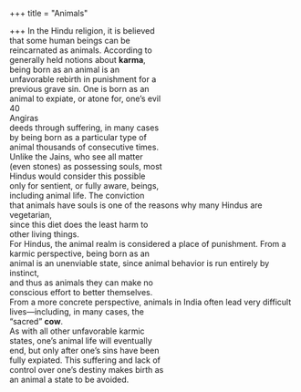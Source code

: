 +++
title = "Animals"

+++
In the Hindu religion, it is believed  
that some human beings can be  
reincarnated as animals. According to  
generally held notions about **karma**,  
being born as an animal is an  
unfavorable rebirth in punishment for a  
previous grave sin. One is born as an  
animal to expiate, or atone for, one’s evil  
40  
Angiras  
deeds through suffering, in many cases  
by being born as a particular type of  
animal thousands of consecutive times.  
Unlike the Jains, who see all matter  
(even stones) as possessing souls, most  
Hindus would consider this possible  
only for sentient, or fully aware, beings,  
including animal life. The conviction  
that animals have souls is one of the reasons why many Hindus are vegetarian,  
since this diet does the least harm to  
other living things.  
For Hindus, the animal realm is considered a place of punishment. From a  
karmic perspective, being born as an  
animal is an unenviable state, since animal behavior is run entirely by instinct,  
and thus as animals they can make no  
conscious effort to better themselves.  
From a more concrete perspective, animals in India often lead very difficult  
lives—including, in many cases, the  
“sacred” **cow**.  
As with all other unfavorable karmic  
states, one’s animal life will eventually  
end, but only after one’s sins have been  
fully expiated. This suffering and lack of  
control over one’s destiny makes birth as  
an animal a state to be avoided.
